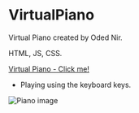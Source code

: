 # VirtualPiano

Virtual Piano created by Oded Nir.

HTML, JS, CSS.

[Virtual Piano - Click me!](https://odednir.github.io/VirtualPiano/)
* Playing using the keyboard keys.


![Piano image](https://imgs.classicfm.com/images/7443?crop=16_9&width=660&relax=1&signature=HVSXLcygEjrXlIeT5n_uUMEKMX4=)
